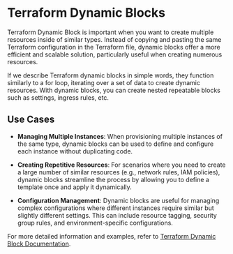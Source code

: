 # Terraform Dynamic Blocks

Terraform Dynamic Block is important when you want to create multiple resources inside of similar types. Instead of copying and pasting the same Terraform configuration in the Terraform file, dynamic blocks offer a more efficient and scalable solution, particularly useful when creating numerous resources.

If we describe Terraform dynamic blocks in simple words, they function similarly to a for loop, iterating over a set of data to create dynamic resources. With dynamic blocks, you can create nested repeatable blocks such as settings, ingress rules, etc.

## Use Cases

- **Managing Multiple Instances**: When provisioning multiple instances of the same type, dynamic blocks can be used to define and configure each instance without duplicating code.

- **Creating Repetitive Resources**: For scenarios where you need to create a large number of similar resources (e.g., network rules, IAM policies), dynamic blocks streamline the process by allowing you to define a template once and apply it dynamically.

- **Configuration Management**: Dynamic blocks are useful for managing complex configurations where different instances require similar but slightly different settings. This can include resource tagging, security group rules, and environment-specific configurations.

For more detailed information and examples, refer to [Terraform Dynamic Block Documentation](https://jhooq.com/terraform-dynamic-block/).
